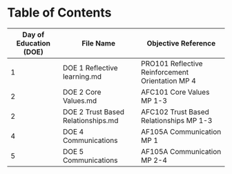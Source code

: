 # Table of Contents

Day of Education (DOE)| File Name | Objective Reference | 
| -------- | -------- | -------- |
| 1 | DOE 1 Reflective learning.md | PRO101 Reflective Reinforcement Orientation MP 4 | 
| 2 | DOE 2 Core Values.md | AFC101 Core Values MP 1-3 |
| 2 | DOE 2 Trust Based Relationships.md | AFC102 Trust Based Relationships MP 1-3 |
| 4 | DOE 4 Communications | AF105A Communication MP 1 |
| 5 | DOE 5 Communications | AF105A Communication MP 2-4 |
